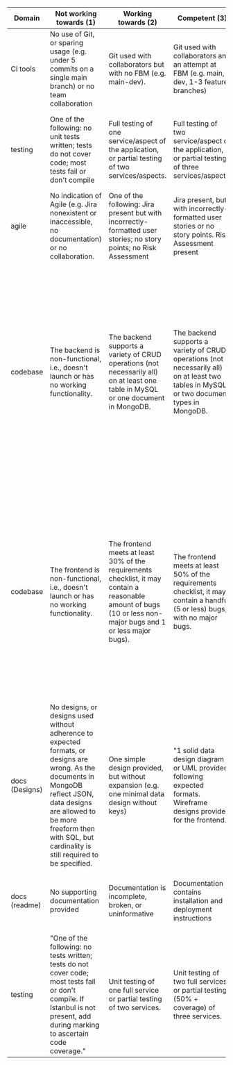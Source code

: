 | Domain | Not working towards (1)	| Working towards (2)	| Competent (3)	| Proficient (4)	| Fully Proficient (5)|
|--|--|--|--|--|--|
| CI tools	| No use of Git, or sparing usage (e.g. under 5 commits on a single main branch) or no team collaboration	| Git used with collaborators but with no FBM (e.g. main-dev).	| Git used with collaborators and an attempt at FBM (e.g. main, dev, 1-3 feature branches)	| Git used with competent FBM in a team (e.g. main, dev, variety of appropriately named feature branches)	| As (4), with more advanced practices (e.g. PRs, branch protection, versioning)|
| testing	| One of the following: no unit tests written; tests do not cover code; most tests fail or don't compile	| Full testing of one service/aspect of the application, or partial testing of two services/aspects.	| Full testing of two service/aspect of the application, or partial testing of three services/aspects.	| A large majority of the application is  tested and tests are of an acceptable quality with no glaring deficiencies.	| The application is virtually fully tested and tests are of an acceptable quality with no glaring deficiencies. |
| agile	| No indication of Agile (e.g. Jira nonexistent or inaccessible, no documentation) or no collaboration.	| One of the following: Jira present but with incorrectly-formatted user stories; no story points; no Risk Assessment	| Jira present, but with incorrectly-formatted user stories or no story points. Risk Assessment present	| As (3), with user stories, story points & acceptance criteria correctly utilised	| As (4), with evidence of Jira user stories linking to GitHub| 
| codebase	| The backend is non-functional, i.e., doesn't launch or has no working functionality.	| The backend supports a variety of CRUD operations (not necessarily all) on at least one table in MySQL or one document in MongoDB.	| The backend supports a variety of CRUD operations (not necessarily all) on at least two tables in MySQL or two document types in MongoDB.	| The backend supports a variety of CRUD operations for domains including but not limited to movies, bookings, and payment invoice storage required for business operations and by law for tax purposes.	| "As (4) but also supporting CRUD functionality for users and discussion boards. Search functionality must be implemented at a minimum for movies by title. and one of the following: Refactoring of backend code must be present. or The frontend is served statically, once built, from a static folder on the backend server. "| 
| codebase	| The frontend is non-functional, i.e., doesn't launch or has no working functionality.	| The frontend meets at least 30% of the requirements checklist, it may contain a reasonable amount of bugs (10 or less non-major bugs and 1 or less major bugs).	| The frontend meets at least 50% of the requirements checklist, it may contain a handful (5 or less) bugs, with no major bugs.	| "As (3) but the frontend meets at least 70% of the requirements checklist, the following core functionality of the app must have been covered: Tickets, Movies, Bookings and payment invoice storage. Search functionality must have been attempted but is not required to have worked."	| "As (4), with refactoring of the frontend also present. Also present must be a working search functionality (at least by movie title) and a discussion forum. The frontend of the project (React) must be able to build to a static site successfully, with the produced static site free from bugs."|
| docs (Designs) |No designs, or designs used without adherence to expected formats, or designs are wrong. As the documents in MongoDB reflect JSON, data designs are allowed to be more freeform then with SQL, but cardinality is still required to be specified.	| One simple design provided, but without expansion (e.g. one minimal data design without keys)	| "1 solid data design diagram or UML provided, following expected formats. Wireframe designs provided for the frontend."	| "2 solid data designs (before-and-after), or 1 solid data design diagram & 1 solid UML provided. Wireframe designs provided for the frontend."	"| Evidence of project evolution over time (e.g. multiple data designs & UML).Wireframe designs provided for the frontend." |
| docs (readme) | No supporting documentation provided	| Documentation is incomplete, broken, or uninformative	|Documentation contains installation and deployment instructions	|As (3), with documentation containing testing instructions	|As (4), with documenation containing all relevant screenshots / supporting materials|
| testing	| "One of the following: no tests written; tests do not cover code; most tests fail or don't compile. If Istanbul is not present, add during marking to ascertain code coverage."	|Unit testing of one full service or partial testing of two services.	|Unit testing of two full services or partial testing (50%  + coverage) of three services.	|"A large majority of the application is unit tested and tests are of an acceptable quality with no glaring deficiencies. At least 60% code coverage."	|"The application is virtually fully unit tested, with tests of an acceptable quality and no glaring deficiencies. Code coverage must reach at least 80%."|
					


